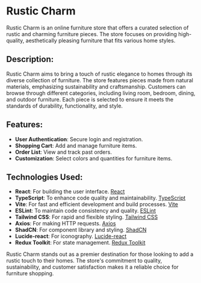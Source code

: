 # Rustic Charm
Rustic Charm is an online furniture store that offers a curated selection of rustic and charming furniture pieces. The store focuses on providing high-quality, aesthetically pleasing furniture that fits various home styles.

## Description:
Rustic Charm aims to bring a touch of rustic elegance to homes through its diverse collection of furniture. The store features pieces made from natural materials, emphasizing sustainability and craftsmanship. Customers can browse through different categories, including living room, bedroom, dining, and outdoor furniture. Each piece is selected to ensure it meets the standards of durability, functionality, and style.

## Features:
- **User Authentication**: Secure login and registration.
- **Shopping Cart**: Add and manage furniture items.
- **Order List**: View and track past orders.
- **Customization**: Select colors and quantities for furniture items.

## Technologies Used:
- **React**: For building the user interface. [React](https://reactjs.org/)
- **TypeScript**: To enhance code quality and maintainability. [TypeScript](https://www.typescriptlang.org/)
- **Vite**: For fast and efficient development and build processes. [Vite](https://vitejs.dev/)
- **ESLint**: To maintain code consistency and quality. [ESLint](https://eslint.org/)
- **Tailwind CSS**: For rapid and flexible styling. [Tailwind CSS](https://tailwindcss.com/)
- **Axios**: For making HTTP requests. [Axios](https://axios-http.com/)
- **ShadCN**: For component library and styling. [ShadCN](https://shadcn.dev/)
- **Lucide-react**: For iconography. [Lucide-react](https://lucide.dev/)
- **Redux Toolkit**: For state management. [Redux Toolkit](https://redux-toolkit.js.org/)

Rustic Charm stands out as a premier destination for those looking to add a rustic touch to their homes. The store's commitment to quality, sustainability, and customer satisfaction makes it a reliable choice for furniture shopping.